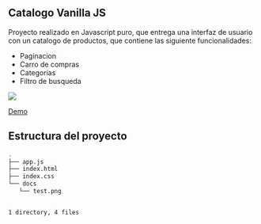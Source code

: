 ## Catalogo Vanilla JS

Proyecto realizado en Javascript puro, que entrega una interfaz de usuario con un catalogo de productos, que contiene las siguiente funcionalidades: 

- Paginacion
- Carro de compras 
- Categorias 
- Filtro de busqueda

![](./docs/test.png)

[Demo](https://storied-pavlova-d545a2.netlify.app/)

## Estructura del proyecto

```bash
.
├── app.js
├── index.html
├── index.css
└── docs
   └── test.png


1 directory, 4 files
```
